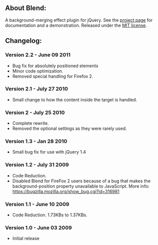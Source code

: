 ## About Blend:
A background-merging effect plugin for jQuery.  See the [project page](http://jacklmoore.com/blend/) for documentation and a demonstration.  Released under the [MIT license](http://www.opensource.org/licenses/mit-license.php).

## Changelog:

### Version 2.2 - June 09 2011

* Bug fix for absolutely positioned elements
* Minor code optimization.
* Removed special handling for Firefox 2.

### Version 2.1 - July 27 2010

* Small change to how the content inside the target is handled.

### Version 2 - July 25 2010

* Complete rewrite.
* Removed the optional settings as they were rarely used.

### Version 1.3 - Jan 28 2010

* Small bug fix for use with jQuery 1.4

### Version 1.2 - July 31 2009

* Code Reduction.
* Disabled Blend for FireFox 2 users because of a bug that makes the background-position property
  unavailable to JavaScript.  More info: https://bugzilla.mozilla.org/show_bug.cgi?id=316981

### Version 1.1 - June 10 2009

* Code Reduction.  1.73KBs to 1.37KBs.

### Version 1.0 - June 03 2009

* Initial release